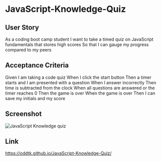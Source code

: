 # JavaScript-Knowledge-Quiz

## User Story
As a coding boot camp student
I want to take a timed quiz on JavaScript fundamentals that stores high scores
So that I can gauge my progress compared to my peers

## Acceptance Criteria
Given I am taking a code quiz
When I click the start button
Then a timer starts and I am presented with a question
When I answer incorrectly 
Then time is subtracted from the clock
When all questions are answered or the timer reaches 0
Then the game is over
When the game is over
Then I can save my initials and my score

## Screenshot
![JavaScript Knowledge quiz](https://user-images.githubusercontent.com/90938940/141662326-6bfe52f4-2f71-4fe0-b0ab-374803762fc6.png)

## Link
https://oddtk.github.io/JavaScript-Knowledge-Quiz/
